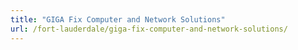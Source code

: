 ```yaml
---
title: "GIGA Fix Computer and Network Solutions"
url: /fort-lauderdale/giga-fix-computer-and-network-solutions/
---
```

